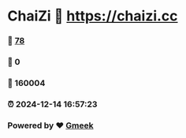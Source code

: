 # ChaiZi :link: https://chaizi.cc 
### :page_facing_up: [78](https://chaizi.cc/tag.html) 
### :speech_balloon: 0 
### :hibiscus: 160004 
### :alarm_clock: 2024-12-14 16:57:23 
### Powered by :heart: [Gmeek](https://github.com/Meekdai/Gmeek)
